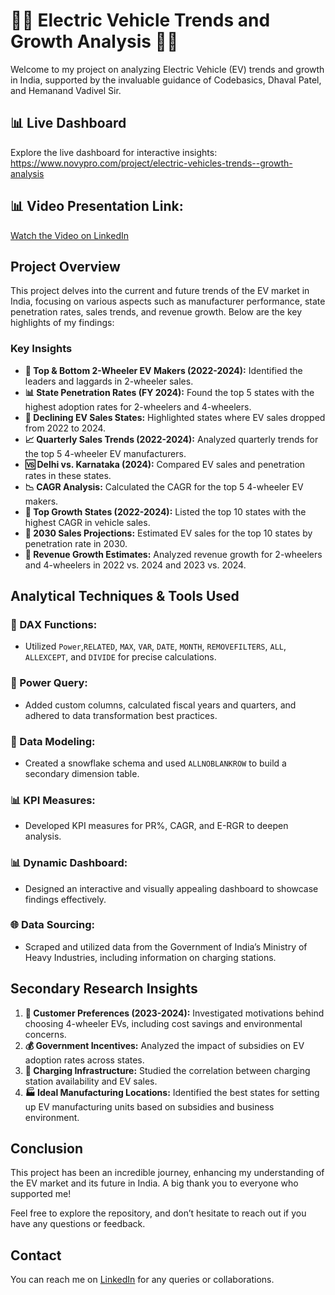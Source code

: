 # 🚗🔋 Electric Vehicle Trends and Growth Analysis 🔋🚗

Welcome to my project on analyzing Electric Vehicle (EV) trends and growth in India, supported by the invaluable guidance of Codebasics, Dhaval Patel, and Hemanand Vadivel Sir.

## 📊 Live Dashboard
Explore the live dashboard for interactive insights: https://www.novypro.com/project/electric-vehicles-trends--growth-analysis
## 📊 Video Presentation Link:
[Watch the Video on LinkedIn](https://www.linkedin.com/posts/swapnilalaspure_here-analytical-techniques-activity-7224562177632821249-lmeN?utm_source=share&utm_medium=member_desktop)


## Project Overview

This project delves into the current and future trends of the EV market in India, focusing on various aspects such as manufacturer performance, state penetration rates, sales trends, and revenue growth. Below are the key highlights of my findings:

### Key Insights

- **🚀 Top & Bottom 2-Wheeler EV Makers (2022-2024):** Identified the leaders and laggards in 2-wheeler sales.
- **📊 State Penetration Rates (FY 2024):** Found the top 5 states with the highest adoption rates for 2-wheelers and 4-wheelers.
- **🔻 Declining EV Sales States:** Highlighted states where EV sales dropped from 2022 to 2024.
- **📈 Quarterly Sales Trends (2022-2024):** Analyzed quarterly trends for the top 5 4-wheeler EV manufacturers.
- **🆚 Delhi vs. Karnataka (2024):** Compared EV sales and penetration rates in these states.
- **📉 CAGR Analysis:** Calculated the CAGR for the top 5 4-wheeler EV makers.
- **🌟 Top Growth States (2022-2024):** Listed the top 10 states with the highest CAGR in vehicle sales.
- **🔮 2030 Sales Projections:** Estimated EV sales for the top 10 states by penetration rate in 2030.
- **💸 Revenue Growth Estimates:** Analyzed revenue growth for 2-wheelers and 4-wheelers in 2022 vs. 2024 and 2023 vs. 2024.

## Analytical Techniques & Tools Used

### 🔢 DAX Functions:
- Utilized `Power`,`RELATED`, `MAX`, `VAR`, `DATE`, `MONTH`, `REMOVEFILTERS`, `ALL`, `ALLEXCEPT`, and `DIVIDE` for precise calculations.

### 🧩 Power Query:
- Added custom columns, calculated fiscal years and quarters, and adhered to data transformation best practices.

### 📐 Data Modeling:
- Created a snowflake schema and used `ALLNOBLANKROW` to build a secondary dimension table.

### 📊 KPI Measures:
- Developed KPI measures for PR%, CAGR, and E-RGR to deepen analysis.

### 📊 Dynamic Dashboard:
- Designed an interactive and visually appealing dashboard to showcase findings effectively.

### 🌐 Data Sourcing:
- Scraped and utilized data from the Government of India’s Ministry of Heavy Industries, including information on charging stations.

## Secondary Research Insights

1. **🚗 Customer Preferences (2023-2024):** Investigated motivations behind choosing 4-wheeler EVs, including cost savings and environmental concerns.
2. **💰 Government Incentives:** Analyzed the impact of subsidies on EV adoption rates across states.
3. **🔌 Charging Infrastructure:** Studied the correlation between charging station availability and EV sales.
4. **🏭 Ideal Manufacturing Locations:** Identified the best states for setting up EV manufacturing units based on subsidies and business environment.

## Conclusion

This project has been an incredible journey, enhancing my understanding of the EV market and its future in India. A big thank you to everyone who supported me!

Feel free to explore the repository, and don’t hesitate to reach out if you have any questions or feedback.

## Contact

You can reach me on [LinkedIn](http://www.linkedin.com/in/swapnilalaspure) for any queries or collaborations.
